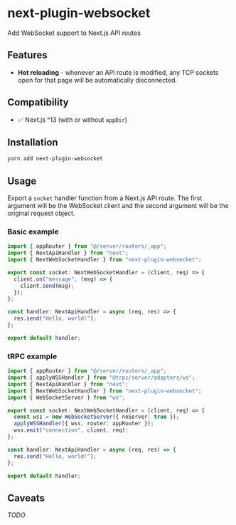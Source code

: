 # next-plugin-websocket

Add WebSocket support to Next.js API routes

## Features

- **Hot reloading** - whenever an API route is modified, any TCP sockets open for that page will be automatically disconnected.

## Compatibility

- ✅ Next.js ^13 (with or without `appDir`)

## Installation

```sh
yarn add next-plugin-websocket
```

## Usage

Export a `socket` handler function from a Next.js API route. The first argument will be the WebSocket client and the second argument will be the original request object.

### Basic example

```ts
import { appRouter } from "@/server/routers/_app";
import { NextApiHandler } from "next";
import { NextWebSocketHandler } from "next-plugin-websocket";

export const socket: NextWebSocketHandler = (client, req) => {
  client.on("message", (msg) => {
    client.send(msg);
  });
};

const handler: NextApiHandler = async (req, res) => {
  res.send("Hello, world!");
};

export default handler;
```

### tRPC example

```ts
import { appRouter } from "@/server/routers/_app";
import { applyWSSHandler } from "@trpc/server/adapters/ws";
import { NextApiHandler } from "next";
import { NextWebSocketHandler } from "next-plugin-websocket";
import { WebSocketServer } from "ws";

export const socket: NextWebSocketHandler = (client, req) => {
  const wss = new WebSocketServer({ noServer: true });
  applyWSSHandler({ wss, router: appRouter });
  wss.emit("connection", client, req);
};

const handler: NextApiHandler = async (req, res) => {
  res.send("Hello, world!");
};

export default handler;
```

## Caveats

_TODO_
